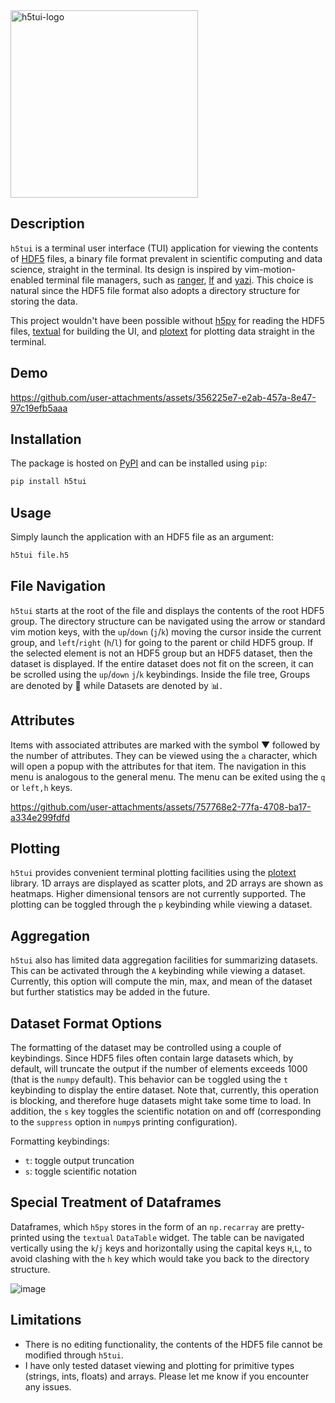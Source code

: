 
<img width="300px" alt="h5tui-logo" src="https://github.com/user-attachments/assets/f3230869-38c5-414f-8fd1-44dd48c25322" />

## Description

`h5tui` is a terminal user interface (TUI) application for viewing the contents of [HDF5](https://www.hdfgroup.org/solutions/hdf5/) files, a binary file format prevalent in scientific computing and data science, straight in the terminal.
Its design is inspired by vim-motion-enabled terminal file managers, such as [ranger](https://github.com/ranger/ranger), [lf](https://github.com/gokcehan/lf) and [yazi](https://github.com/sxyazi/yazi).
This choice is natural since the HDF5 file format also adopts a directory structure for storing the data.

This project wouldn't have been possible without [h5py](https://github.com/h5py/h5py) for reading the HDF5 files, [textual](https://github.com/Textualize/textual) for building the UI, and [plotext](https://github.com/piccolomo/plotext) for plotting data straight in the terminal. 

## Demo

https://github.com/user-attachments/assets/356225e7-e2ab-457a-8e47-97c19efb5aaa

## Installation

The package is hosted on [PyPI](https://pypi.org/project/h5tui/) and can be installed using `pip`:

```sh
pip install h5tui
```

## Usage

Simply launch the application with an HDF5 file as an argument:

```sh
h5tui file.h5
```

## File Navigation

`h5tui` starts at the root of the file and displays the contents of the root HDF5 group.
The directory structure can be navigated using the arrow or standard vim motion keys, with the `up`/`down` (`j`/`k`) moving the cursor inside the current group, and `left`/`right` (`h`/`l`) for going to the parent or child HDF5 group.
If the selected element is not an HDF5 group but an HDF5 dataset, then the dataset is displayed.
If the entire dataset does not fit on the screen, it can be scrolled using the `up`/`down` `j`/`k` keybindings.
Inside the file tree, Groups are denoted by 📁 while Datasets are denoted by 📊.

## Attributes

Items with associated attributes are marked with the symbol ▼ followed by the number of attributes. They can be viewed using the `a` character, which will open a popup with the attributes for that item. The navigation in this menu is analogous to the general menu. The menu can be exited using the `q` or `left,h` keys.

https://github.com/user-attachments/assets/757768e2-77fa-4708-ba17-a334e299fdfd


## Plotting

`h5tui` provides convenient terminal plotting facilities using the [plotext](https://github.com/piccolomo/plotext) library.
1D arrays are displayed as scatter plots, and 2D arrays are shown as heatmaps. Higher dimensional tensors are not currently supported.
The plotting can be toggled through the `p` keybinding while viewing a dataset.

## Aggregation

`h5tui` also has limited data aggregation facilities for summarizing datasets.
This can be activated through the `A` keybinding while viewing a dataset.
Currently, this option will compute the min, max, and mean of the dataset but further statistics may be added in the future.

## Dataset Format Options

The formatting of the dataset may be controlled using a couple of keybindings.
Since HDF5 files often contain large datasets which, by default, will truncate the output if the number of elements exceeds 1000 (that is the `numpy` default).
This behavior can be `t`oggled using the `t` keybinding to display the entire dataset.
Note that, currently, this operation is blocking, and therefore huge datasets might take some time to load.
In addition, the `s` key toggles the scientific notation on and off (corresponding to the `suppress` option in `numpy`s printing configuration).

Formatting keybindings:
- `t`: toggle output truncation
- `s`: toggle scientific notation

## Special Treatment of Dataframes

Dataframes, which `h5py` stores in the form of an `np.recarray` are pretty-printed using the `textual` `DataTable` widget. The table can be navigated vertically using the `k`/`j` keys and horizontally using the capital keys `H`,`L`, to avoid clashing with the `h` key which would take you back to the directory structure.

![image](https://github.com/user-attachments/assets/eaf07aad-ffba-483e-8740-d9ac85fa6eab)

## Limitations

- There is no editing functionality, the contents of the HDF5 file cannot be modified through `h5tui`.
- I have only tested  dataset viewing and plotting for primitive types (strings, ints, floats) and arrays. Please let me know if you encounter any issues.
